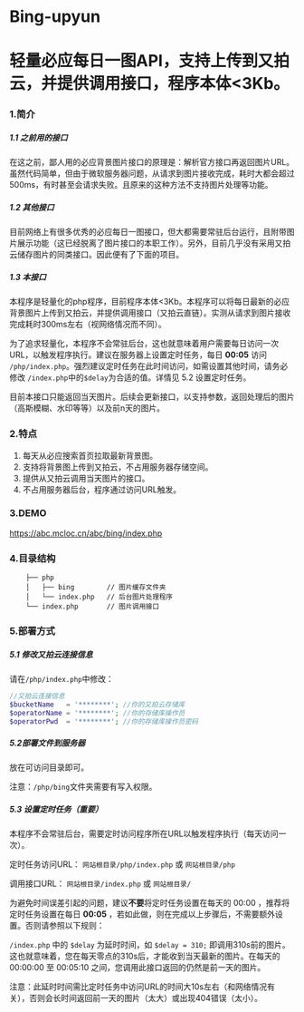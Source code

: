 # Bing-upyun
# 轻量必应每日一图API，支持上传到又拍云，并提供调用接口，程序本体<3Kb。

### 1.简介

##### 1.1 之前用的接口

在这之前，鄙人用的必应背景图片接口的原理是：解析官方接口再返回图片URL。虽然代码简单，但由于微软服务器问题，从请求到图片接收完成，耗时大都会超过500ms，有时甚至会请求失败。且原来的这种方法不支持图片处理等功能。

##### 1.2 其他接口

目前网络上有很多优秀的必应每日一图接口，但大都需要常驻后台运行，且附带图片展示功能（这已经脱离了图片接口的本职工作）。另外，目前几乎没有采用又拍云储存图片的同类接口。因此便有了下面的项目。

##### 1.3 本接口

本程序是轻量化的php程序，目前程序本体<3Kb。本程序可以将每日最新的必应背景图片上传到又拍云，并提供调用接口（又拍云直链）。实测从请求到图片接收完成耗时300ms左右（视网络情况而不同）。

为了追求轻量化，本程序不会常驻后台，这也就意味着用户需要每日访问一次URL，以触发程序执行。建议在服务器上设置定时任务，每日 **00:05** 访问 `/php/index.php`。强烈建议定时任务在此时间访问，如需设置其他时间，请务必修改 `/index.php`中的`$delay`为合适的值。详情见 5.2 设置定时任务。

目前本接口只能返回当天图片。后续会更新接口，以支持参数，返回处理后的图片（高斯模糊、水印等等）以及前n天的图片。

### 2.特点

1. 每天从必应搜索首页拉取最新背景图。
2. 支持将背景图上传到又拍云，不占用服务器存储空间。
3. 提供从又拍云调用当天图片的接口。
4. 不占用服务器后台，程序通过访问URL触发。

### 3.DEMO

https://abc.mcloc.cn/abc/bing/index.php

### 4.目录结构

```
    ├── php
    │   ├── bing		// 图片缓存文件夹
    │   └── index.php	// 后台图片处理程序
    └── index.php		// 图片调用接口
```



### 5.部署方式

##### 5.1 修改又拍云连接信息

请在`/php/index.php`中修改：

```php
//又拍云连接信息
$bucketName   = '********'; //你的又拍云存储库
$operatorName = '********'; //你的存储库操作员
$operatorPwd  = '********'; //你的存储库操作员密码
```

##### 5.2部署文件到服务器

放在可访问目录即可。

注意：`/php/bing`文件夹需要有写入权限。

##### 5.3 设置定时任务（重要）

本程序不会常驻后台，需要定时访问程序所在URL以触发程序执行（每天访问一次）。

定时任务访问URL： `网站根目录/php/index.php` 或 `网站根目录/php`

调用接口URL： `网站根目录/index.php` 或 `网站根目录/`

为避免时间误差引起的问题，建议**不要**将定时任务设置在每天的 00:00 ，推荐将定时任务设置在每日 **00:05** ，若如此做，则在完成以上步骤后，不需要额外设置。否则请参照以下规则：

 `/index.php` 中的 `$delay` 为延时时间，如 `$delay = 310;` 即调用310s前的图片。这也就意味着，您在每天零点的310s后，才能收到当天最新的图片。在每天的 00:00:00 至 00:05:10 之间，您调用此接口返回的仍然是前一天的图片。

注意：此延时时间需比定时任务中访问URL的时间大10s左右（和网络情况有关），否则会长时间返回前一天的图片（太大）或出现404错误（太小）。